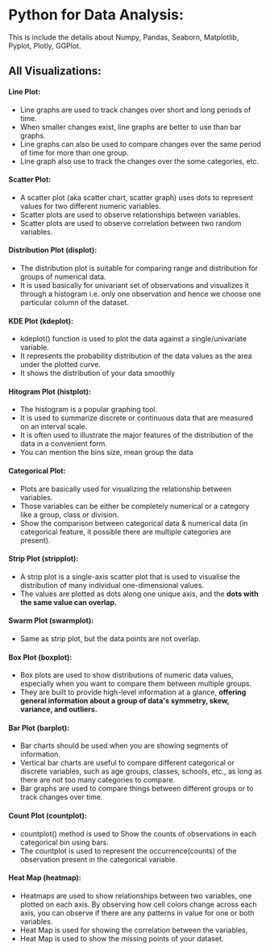 # Python for Data Analysis:
This is include the details about Numpy, Pandas, Seaborn, Matplotlib, Pyplot, Plotly, GGPlot. <br>



## All Visualizations:
#### Line Plot:
* Line graphs are used to track changes over short and long periods of time. 
* When smaller changes exist, line graphs are better to use than bar graphs. 
* Line graphs can also be used to compare changes over the same period of time for more than one group.
* Line graph also use to track the changes over the some categories, etc.


#### Scatter Plot:
* A scatter plot (aka scatter chart, scatter graph) uses dots to represent values for two different numeric variables. 
* Scatter plots are used to observe relationships between variables.
* Scatter plots are used to observe correlation between two random variables.


#### Distribution Plot (displot):
* The distribution plot is suitable for comparing range and distribution for groups of numerical data. 
* It is used basically for univariant set of observations and visualizes it through a histogram i.e. only one observation and hence we choose one particular column of the dataset.


#### KDE Plot (kdeplot):
* kdeplot() function is used to plot the data against a single/univariate variable. 
* It represents the probability distribution of the data values as the area under the plotted curve.
* It shows the distribution of your data smoothly


#### Hitogram Plot (histplot):
* The histogram is a popular graphing tool. 
* It is used to summarize discrete or continuous data that are measured on an interval scale. 
* It is often used to illustrate the major features of the distribution of the data in a convenient form.
* You can mention the bins size, mean group the data


#### Categorical Plot:
* Plots are basically used for visualizing the relationship between variables. 
* Those variables can be either be completely numerical or a category like a group, class or division.
* Show the comparison between categorical data & numerical data (in categorical feature, it possible there are multiple categories are present).


#### Strip Plot (stripplot):
* A strip plot is a single-axis scatter plot that is used to visualise the distribution of many individual one-dimensional values. 
* The values are plotted as dots along one unique axis, and the **dots with the same value can overlap.**


#### Swarm Plot (swarmplot):
* Same as strip plot, but the data points are not overlap.


#### Box Plot (boxplot):
* Box plots are used to show distributions of numeric data values, especially when you want to compare them between multiple groups. 
* They are built to provide high-level information at a glance, **offering general information about a group of data's symmetry, skew, variance, and outliers.**


#### Bar Plot (barplot):
* Bar charts should be used when you are showing segments of information. 
* Vertical bar charts are useful to compare different categorical or discrete variables, such as age groups, classes, schools, etc., as long as there are not too many categories to compare.
* Bar graphs are used to compare things between different groups or to track changes over time.


#### Count Plot (countplot):
* countplot() method is used to Show the counts of observations in each categorical bin using bars.
* The countplot is used to represent the occurrence(counts) of the observation present in the categorical variable.


#### Heat Map (heatmap):
* Heatmaps are used to show relationships between two variables, one plotted on each axis. By observing how cell colors change across each axis, you can observe if there are any patterns in value for one or both variables.
* Heat Map is used for showing the correlation between the variables,
* Heat Map is used to show the missing points of your dataset.





